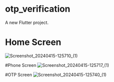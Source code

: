 # otp_verification

A new Flutter project.

# Home Screen
![Screenshot_20240415-125710_(1)](https://github.com/ConfusedStudent20/phone_number_authentication-flutter/assets/113964172/268eaf3c-985d-41c7-860c-36ece997d294)

#Phone Screen
![Screenshot_20240415-125717_(1)](https://github.com/ConfusedStudent20/phone_number_authentication-flutter/assets/113964172/df09ccc7-e692-499b-bc51-304324d78a2c)

#OTP Screen
![Screenshot_20240415-125740_(1)](https://github.com/ConfusedStudent20/phone_number_authentication-flutter/assets/113964172/e2be3161-009f-4004-890a-837de662bf65)



